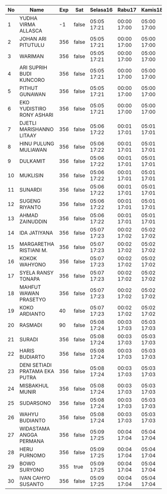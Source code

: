 | No | Name | Exp | Sat | Selasa16 | Rabu17 | Kamis18 | Jumat19 | Sabtu20 |
|-----|-----|-----|-----|-----|-----|-----|-----|-----|
| 1 | YUDHA VIRMA ALLASCA | -1 | false | 05:05 17:21 | 00:00 17:00 | 05:00 17:00 | 05:18 17:00 | -- |
| 2 | JOHAN ARI PITUTULU | 356 | false | 05:05 17:21 | 00:00 17:00 | 05:00 17:00 | 05:18 17:00 | -- |
| 3 | WARIMAN | 356 | false | 05:05 17:21 | 00:00 17:00 | 05:00 17:00 | 05:18 17:00 | -- |
| 4 | ARI SUPRIH BUDI KUNCORO | 356 | false | 05:05 17:21 | 00:00 17:00 | 05:00 17:00 | 05:18 17:00 | -- |
| 5 | PITHUT GUNAWAN | 356 | false | 05:05 17:21 | 00:00 17:00 | 05:00 17:00 | 05:18 17:00 | -- |
| 6 | EKO YUDISTIRO RONY ASHARI | 356 | false | 05:05 17:21 | 00:00 17:00 | 05:00 17:00 | 05:18 17:00 | -- |
| 7 | DJETLI MARISHANNO LITAAY | 356 | false | 05:06 17:22 | 00:01 17:01 | 05:01 17:01 | 05:19 17:01 | -- |
| 8 | HINU PULUNG MULIAWAN | 356 | false | 05:06 17:22 | 00:01 17:01 | 05:01 17:01 | 05:19 17:01 | -- |
| 9 | DULKAMIT | 356 | false | 05:06 17:22 | 00:01 17:01 | 05:01 17:01 | 05:19 17:01 | -- |
| 10 | MUKLISIN | 356 | false | 05:06 17:22 | 00:01 17:01 | 05:01 17:01 | 05:19 17:01 | -- |
| 11 | SUNARDI | 356 | false | 05:06 17:22 | 00:01 17:01 | 05:01 17:01 | 05:19 17:01 | -- |
| 12 | SUGENG RIYANTO | 356 | false | 05:06 17:22 | 00:01 17:01 | 05:01 17:01 | 05:19 17:01 | -- |
| 13 | AHMAD ZAINUDDIN | 356 | false | 05:06 17:22 | 00:01 17:01 | 05:01 17:01 | 05:20 17:01 | -- |
| 14 | IDA JATIYANA | 356 | false | 05:07 17:23 | 00:02 17:02 | 05:02 17:02 | 05:20 17:02 | -- |
| 15 | MARGARETHA RISTIANI M. | 356 | false | 05:07 17:23 | 00:02 17:02 | 05:02 17:02 | 05:20 17:02 | -- |
| 16 | KOKOK WAHYONO | 356 | false | 05:07 17:23 | 00:02 17:02 | 05:02 17:02 | 05:20 17:02 | -- |
| 17 | SYELA RANSY TONAPA | 356 | false | 05:07 17:23 | 00:02 17:02 | 05:02 17:02 | 05:20 17:02 | -- |
| 18 | MAHFUT WAWAN PRASETYO | 356 | false | 05:07 17:23 | 00:02 17:02 | 05:02 17:02 | 05:20 17:02 | -- |
| 19 | KOKO ARDIANTO | 40 | false | 05:07 17:23 | 00:02 17:02 | 05:02 17:02 | 05:20 17:02 | -- |
| 20 | RASMADI | 90 | false | 05:08 17:24 | 00:03 17:03 | 05:03 17:03 | 05:21 17:03 | -- |
| 21 | SURADI | 356 | false | 05:08 17:24 | 00:03 17:03 | 05:03 17:03 | 05:21 17:03 | -- |
| 22 | HARIS BUDIARTO | 356 | false | 05:08 17:24 | 00:03 17:03 | 05:03 17:03 | 05:21 17:03 | -- |
| 23 | DENI SETIADI PRATAMA EKA PUTRA | 356 | false | 05:08 17:24 | 00:03 17:03 | 05:03 17:03 | 05:21 17:03 | -- |
| 24 | MISBAKHUL MUNIR | 356 | false | 05:08 17:24 | 00:03 17:03 | 05:03 17:03 | 05:21 17:03 | -- |
| 25 | SUDARSONO | 356 | false | 05:08 17:24 | 00:03 17:03 | 05:03 17:03 | 05:21 17:03 | -- |
| 26 | WAHYU BUDIANTO | 356 | false | 05:08 17:24 | 00:03 17:03 | 05:03 17:03 | 05:21 17:03 | -- |
| 27 | WIDASTAMA ANGGA PERMANA | 356 | false | 05:09 17:25 | 00:04 17:04 | 05:04 17:04 | 05:22 17:04 | -- |
| 28 | HERU PURNOMO | 356 | false | 05:09 17:25 | 00:04 17:04 | 05:04 17:04 | 05:22 17:04 | -- |
| 29 | BOWO SURYONO | 355 | true | 05:09 17:25 | 00:04 17:04 | 05:04 17:04 | 05:22 17:04 | 05:07 - |
| 30 | IVAN CAHYO SUSANTO | 356 | false | 05:09 17:25 | 00:04 17:04 | 05:04 17:04 | 05:22 17:04 | -- |

